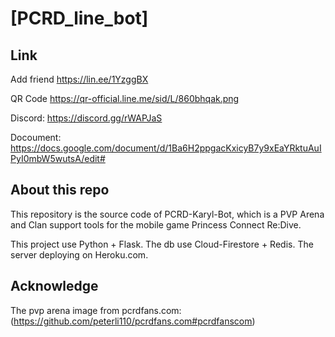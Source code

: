 # [PCRD_line_bot]

## Link
Add friend
https://lin.ee/1YzggBX

QR Code
https://qr-official.line.me/sid/L/860bhqak.png

Discord:
https://discord.gg/rWAPJaS

Docoument:
https://docs.google.com/document/d/1Ba6H2ppgacKxicyB7y9xEaYRktuAuIPyI0mbW5wutsA/edit#

## About this repo
This repository is the source code of PCRD-Karyl-Bot, which is a PVP Arena and Clan support tools for the mobile game Princess Connect Re:Dive.

This project use Python + Flask. The db use Cloud-Firestore + Redis. The server deploying on Heroku.com.

## Acknowledge
The pvp arena image from pcrdfans.com: (https://github.com/peterli110/pcrdfans.com#pcrdfanscom)
